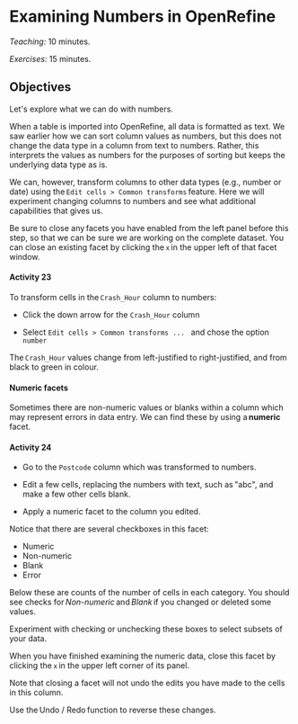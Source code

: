 # Examining Numbers in OpenRefine

*Teaching:* 10 minutes.

*Exercises:* 15 minutes.

## Objectives

Let's explore what we can do with numbers.

When a table is imported into OpenRefine, all data is formatted as text. We saw earlier how we can sort column values as numbers, but this does not change the data type in a column from text to numbers. Rather, this interprets the values as numbers for the purposes of sorting but keeps the underlying data type as is.

We can, however, transform columns to other data types (e.g., number or date) using the `Edit cells > Common transforms` feature. Here we will experiment changing columns to numbers and see what additional capabilities that gives us.

Be sure to close any facets you have enabled from the left panel before this step, so that we can be sure we are working on the complete dataset. You can close an existing facet by clicking the `x` in the upper left of that facet window.

#### Activity 23

To transform cells in the `Crash_Hour` column to numbers:

- Click the down arrow for the `Crash_Hour` column

- Select `Edit cells > Common transforms ... ` and chose the option `number`

The `Crash_Hour` values change from left-justified to right-justified, and from black to green in colour.

#### Numeric facets

Sometimes there are non-numeric values or blanks within a column which may represent errors in data entry. We can find these by using a **numeric** facet.

#### Activity 24

- Go to the `Postcode` column which was transformed to numbers.

- Edit a few cells, replacing the numbers with text, such as "abc", and make a few other cells blank.

- Apply a numeric facet to the column you edited.

Notice that there are several checkboxes in this facet: 

- Numeric
- Non-numeric
- Blank
- Error 

Below these are counts of the number of cells in each category. You should see checks for *Non-numeric* and *Blank* if you changed or deleted some values.

Experiment with checking or unchecking these boxes to select subsets of your data.

When you have finished examining the numeric data, close this facet by clicking the `x` in the upper left corner of its panel.

Note that closing a facet will not undo the edits you have made to the cells in this column.

Use the Undo / Redo function to reverse these changes.


